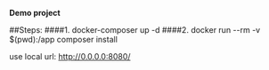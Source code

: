 **Demo project**

##Steps:
####1. docker-composer up -d
####2. docker run --rm -v $(pwd):/app composer install

use local url: http://0.0.0.0:8080/
